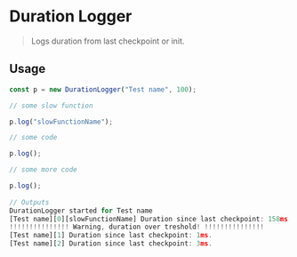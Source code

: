 # Duration Logger

> Logs duration from last checkpoint or init.


## Usage

```ts
const p = new DurationLogger("Test name", 100);

// some slow function

p.log("slowFunctionName");

// some code

p.log();

// some more code

p.log();
 
// Outputs
DurationLogger started for Test name
[Test name][0][slowFunctionName] Duration since last checkpoint: 158ms.
!!!!!!!!!!!!!!! Warning, duration over treshold! !!!!!!!!!!!!!!!
[Test name][1] Duration since last checkpoint: 1ms.
[Test name][2] Duration since last checkpoint: 3ms.

 ```
 
